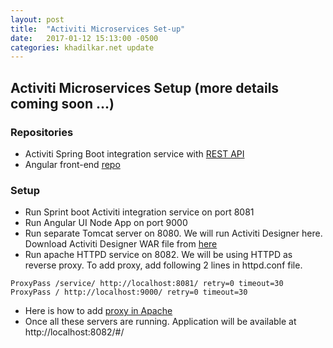 ```yaml
---
layout: post
title:  "Activiti Microservices Set-up"
date:   2017-01-12 15:13:00 -0500
categories: khadilkar.net update
---
```

## Activiti Microservices Setup (more details coming soon ...)

### Repositories
* Activiti Spring Boot integration service with [REST API](https://github.com/REI-Systems/spring-boot-with-activiti-example)
* Angular front-end [repo](https://github.com/ykhadilkar-rei/activiti-webapp-angular-demo)

### Setup
* Run Sprint boot Activiti integration service on port 8081
* Run Angular UI Node App on port 9000
* Run separate Tomcat server on 8080. We will run Activiti Designer here. Download Activiti Designer WAR file from [here](https://www.activiti.org/download-links)
* Run apache HTTPD service on 8082. We will be using HTTPD as reverse proxy. To add proxy, add following 2 lines in httpd.conf file. 
```
ProxyPass /service/ http://localhost:8081/ retry=0 timeout=30
ProxyPass / http://localhost:9000/ retry=0 timeout=30
```
* Here is how to add [proxy in Apache](https://www.digitalocean.com/community/tutorials/how-to-use-apache-http-server-as-reverse-proxy-using-mod_proxy-extension)
* Once all these servers are running. Application will be available at http://localhost:8082/#/
